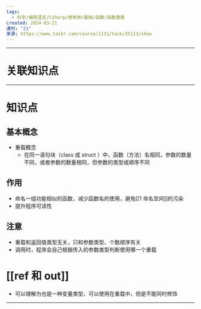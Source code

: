 ```yaml
---
tags:
  - 科学/编程语言/Csharp/唐老狮/基础/函数/函数重载
created: 2024-03-21
课时: "21"
来源: https://www.taikr.com/course/1131/task/35113/show
---
```


---
# 关联知识点


---
# 知识点

## 基本概念

- 重载概念
	- 在同一语句块（class 或 struct ）中，函数（方法）名相同，参数的数量不同，或者参数的数量相同，但参数的类型或顺序不同
## 作用

- 命名一组功能相似的函数，减少函数名的使用，避免[[1 命名空间]]的污染
- 提升程序可读性
## 注意

- 重载和返回值类型无关，只和参数类型、个数顺序有关
- 调用时，程序会自己根据传入的参数类型判断使用哪一个重载
# [[ref 和 out]]

- 可以理解为也是一种变量类型，可以使用在重载中，但是不能同时修饰

---


